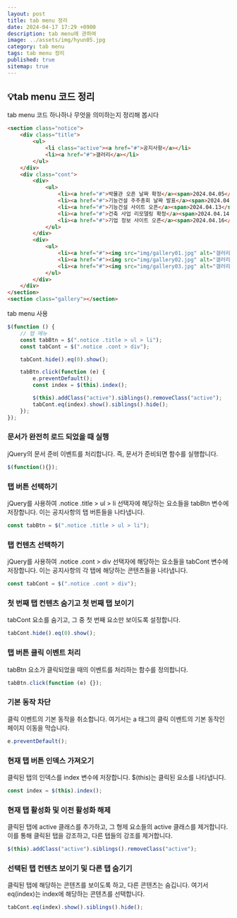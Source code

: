 ```yaml
---
layout: post
title: tab menu 정리
date: 2024-04-17 17:29 +0900
description: tab menu에 관하여
image: ../assets/img/hyun05.jpg
category: tab menu
tags: tab menu 정리
published: true
sitemap: true
---
```


## 💡tab menu 코드 정리

tab menu 코드 하나하나 무엇을 의미하는지 정리해 봅시다

````html
<section class="notice">
    <div class="title">
        <ul>
            <li class="active"><a href="#">공지사항</a></li>
            <li><a href="#">갤러리</a></li>
        </ul>
    </div>
    <div class="cont">
        <div>
            <ul>
                <li><a href="#">박물관 오픈 날짜 확정</a><span>2024.04.05</span></li>
                <li><a href="#">기능건설 주주총회 날짜 발표</a><span>2024.04.08</span></li>
                <li><a href="#">기능건설 사이트 오픈</a><span>2024.04.13</span></li>
                <li><a href="#">건축 사업 리모델링 확정</a><span>2024.04.14</span></li>
                <li><a href="#">기업 정보 사이트 오픈</a><span>2024.04.16</span></li>
            </ul>
        </div>
        <div>
            <ul>
                <li><a href="#"><img src="img/gallery01.jpg" alt="갤러리 오픈"></a></li>
                <li><a href="#"><img src="img/gallery02.jpg" alt="갤러리 오픈"></a></li>
                <li><a href="#"><img src="img/gallery03.jpg" alt="갤러리 오픈"></a></li>
            </ul>
        </div>
    </div>
</section>
<section class="gallery"></section>
````
tab menu 사용
````javascript
$(function () {
    // 탭 메뉴
    const tabBtn = $(".notice .title > ul > li"); 
    const tabCont = $(".notice .cont > div");

    tabCont.hide().eq(0).show();

    tabBtn.click(function (e) {
        e.preventDefault();
        const index = $(this).index();

        $(this).addClass("active").siblings().removeClass("active");
        tabCont.eq(index).show().siblings().hide();
    });
});
````
### 문서가 완전히 로드 되었을 때 실행

jQuery의 문서 준비 이벤트를 처리합니다. 즉, 문서가 준비되면 함수를 실행합니다.

````javascript
$(function(){});
````

### 탭 버튼 선택하기

jQuery를 사용하여 .notice .title > ul > li 선택자에 해당하는 요소들을 tabBtn 변수에 저장합니다. 이는 공지사항의 탭 버튼들을 나타냅니다.

````javascript
const tabBtn = $(".notice .title > ul > li");
````

### 탭 컨텐츠 선택하기

jQuery를 사용하여 .notice .cont > div 선택자에 해당하는 요소들을 tabCont 변수에 저장합니다. 이는 공지사항의 각 탭에 해당하는 콘텐츠들을 나타냅니다.

````javascript
const tabCont = $(".notice .cont > div");
````

### 첫 번째 탭 컨텐츠 숨기고 첫 번째 탭 보이기

tabCont 요소를 숨기고, 그 중 첫 번째 요소만 보이도록 설정합니다.

````javascript
tabCont.hide().eq(0).show();
````

### 탭 버튼 클릭 이벤트 처리

tabBtn 요소가 클릭되었을 때의 이벤트를 처리하는 함수를 정의합니다.

````javascript
tabBtn.click(function (e) {});
````

### 기본 동작 차단

클릭 이벤트의 기본 동작을 취소합니다. 여기서는 a 태그의 클릭 이벤트의 기본 동작인 페이지 이동을 막습니다.

````javascript
e.preventDefault();
````

### 현재 탭 버튼 인덱스 가져오기

클릭된 탭의 인덱스를 index 변수에 저장합니다. $(this)는 클릭된 요소를 나타냅니다.

````javascript
const index = $(this).index();
````

### 현재 탭 활성화 및 이전 활성화 해제

클릭된 탭에 active 클래스를 추가하고, 그 형제 요소들의 active 클래스를 제거합니다. 이를 통해 클릭된 탭을 강조하고, 다른 탭들의 강조를 제거합니다.

````javascript
$(this).addClass("active").siblings().removeClass("active");
````

### 선택된 탭 컨텐츠 보이기 및 다른 탭 숨기기

클릭된 탭에 해당하는 콘텐츠를 보이도록 하고, 다른 콘텐츠는 숨깁니다. 여기서 eq(index)는 index에 해당하는 콘텐츠를 선택합니다.

````javascript
tabCont.eq(index).show().siblings().hide();
````
